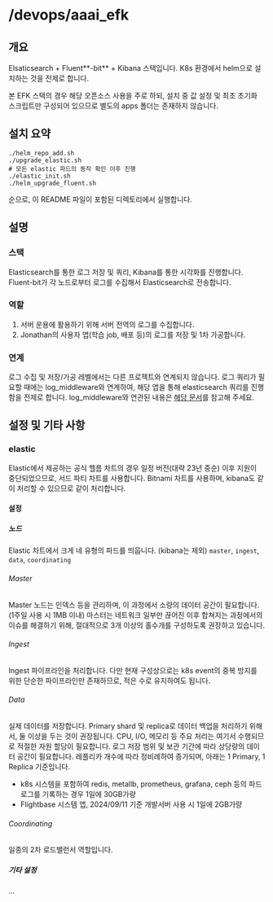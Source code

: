 # /devops/aaai_efk

## 개요

Elsaticsearch + Fluent**-bit** + Kibana 스택입니다.
K8s 환경에서 helm으로 설치하는 것을 전제로 합니다.

본 EFK 스택의 경우 해당 오픈소스 사용을 주로 하되, 설치 중 값 설정 및 최초 초기화 스크립트만 구성되어 있으므로 별도의 apps 폴더는 존재하지 않습니다.

## 설치 요약

```shell
./helm_repo_add.sh
./upgrade_elastic.sh
# 모든 elastic 파드의 동작 확인 이후 진행
./elastic_init.sh
./helm_upgrade_fluent.sh
```
순으로, 이 README 파일이 포함된 디렉토리에서 실행합니다.

## 설명

### 스택

Elasticsearch를 통한 로그 저장 및 쿼리, Kibana를 통한 시각화를 진행합니다.
Fluent-bit가 각 노드로부터 로그를 수집해서 Elasticsearch로 전송합니다.

### 역할

1. 서버 운용에 활용하기 위해 서버 전역의 로그를 수집합니다.
2. Jonathan의 사용자 앱(학습 job, 배포 등)의 로그를 저장 및 1차 가공합니다.

### 연계

로그 수집 및 저장/가공 레벨에서는 다른 프로젝트와 연계되지 않습니다.
로그 쿼리가 필요할 때에는 log_middleware와 연계하여, 해당 앱을 통해 elasticsearch 쿼리를 진행함을 전제로 합니다.
log_middleware와 연관된 내용은 [해당 문서]()를 참고해 주세요.

## 설정 및 기타 사항

### elastic

Elastic에서 제공하는 공식 헬름 차트의 경우 일정 버전(대략 23년 중순) 이후 지원이 중단되었으므로, 서드 파티 차트를 사용합니다.
Bitnami 차트를 사용하며, kibana도 같이 처리할 수 있으므로 같이 처리합니다.

#### 설정

##### 노드

Elastic 차트에서 크게 네 유형의 파드를 띄웁니다. (kibana는 제외)
`master`, `ingest`, `data`, `coordinating`

###### Master
Master 노드는 인덱스 등을 관리하며, 이 과정에서 소량의 데이터 공간이 필요합니다. (1주일 사용 시 1MB 이내)
마스터는 네트워크 일부만 끊어진 이후 합쳐지는 과정에서의 이슈를 해결하기 위해, 절대적으로 3개 이상의 홀수개를 구성하도록 권장하고 있습니다.

###### Ingest
Ingest 파이프라인을 처리합니다.
다만 현재 구성상으로는 k8s event의 중복 방지를 위한 단순한 파이프라인만 존재하므로, 적은 수로 유지하여도 됩니다.

###### Data
실제 데이터를 저장합니다.
Primary shard 및 replica로 데이터 백업을 처리하기 위해서, 둘 이상을 두는 것이 권장됩니다.
CPU, I/O, 메모리 등 주요 처리는 여기서 수행되므로 적절한 자원 할당이 필요합니다.
로그 저장 범위 및 보관 기간에 따라 상당량의 데이터 공간이 필요합니다.
레플리카 개수에 따라 정비례하여 증가되며, 아래는 1 Primary, 1 Replica 기준입니다.
- k8s 시스템을 포함하여 redis, metallb, prometheus, grafana, ceph 등의 파드 로그를 기록하는 경우 1일에 30GB가량
- Flightbase 시스템 앱, 2024/09/11 기준 개발서버 사용 시 1일에 2GB가량

###### Coordinating
일종의 2차 로드밸런서 역할입니다.

##### 기타 설정

...
